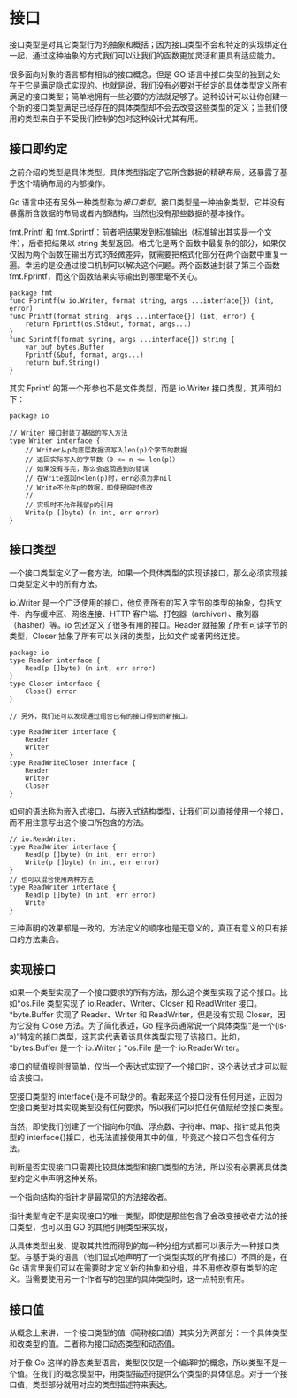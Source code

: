 # 接口

接口类型是对其它类型行为的抽象和概括；因为接口类型不会和特定的实现绑定在一起，通过这种抽象的方式我们可以让我们的函数更加灵活和更具有适应能力。

很多面向对象的语言都有相似的接口概念，但是 GO 语言中接口类型的独到之处在于它是满足隐式实现的。也就是说，我们没有必要对于给定的具体类型定义所有满足的接口类型；简单地拥有一些必要的方法就足够了。这种设计可以让你创建一个新的接口类型满足已经存在的具体类型却不会去改变这些类型的定义；当我们使用的类型来自于不受我们控制的包时这种设计尤其有用。

## 接口即约定

之前介绍的类型是具体类型。具体类型指定了它所含数据的精确布局，还暴露了基于这个精确布局的内部操作。

Go 语言中还有另外一种类型称为*接口类型*。接口类型是一种抽象类型，它并没有暴露所含数据的布局或者内部结构，当然也没有那些数据的基本操作。

fmt.Printf 和 fmt.Sprintf：前者吧结果发到标准输出（标准输出其实是一个文件），后者把结果以 string 类型返回。格式化是两个函数中最复杂的部分，如果仅仅因为两个函数在输出方式的轻微差异，就需要把格式化部分在两个函数中重复一遍。幸运的是没通过接口机制可以解决这个问题。两个函数迪封装了第三个函数 fmt.Fprintf，而这个函数结果实际输出到哪里毫不关心。

```golang
package fmt
func Fprintf(w io.Writer, format string, args ...interface{}) (int, error)
func Printf(format string, args ...interface{}) (int, error) {
    return Fprintf(os.Stdout, format, args...)
}
func Sprintf(format syring, args ...interface{}) string {
    var buf bytes.Buffer
    Fprintf(&buf, format, args...)
    return buf.String()
}
```

其实 Fprintf 的第一个形参也不是文件类型，而是 io.Writer 接口类型，其声明如下：

```golang
package io

// Writer 接口封装了基础的写入方法
type Writer interface {
    // Writer从p向底层数据流写入len(p)个字节的数据
    // 返回实际写入的字节数（0 <= n <= len(p)）
    // 如果没有写完，那么会返回遇到的错误
    // 在Write返回n<len(p)时，err必须为非nil
    // Write不允许p的数据，即使是临时修改
    //
    // 实现时不允许残留p的引用
    Write(p []byte) (n int, err error)
}
```

## 接口类型

一个接口类型定义了一套方法，如果一个具体类型的实现该接口，那么必须实现接口类型定义中的所有方法。

io.Writer 是一个广泛使用的接口，他负责所有的写入字节的类型的抽象，包括文件、内存缓冲区、网络连接、HTTP 客户端、打包器（archiver）、散列器（hasher）等。io 包还定义了很多有用的接口。Reader 就抽象了所有可读字节的类型，Closer 抽象了所有可以关闭的类型，比如文件或者网络连接。

```golang
package io
type Reader interface {
    Read(p []byte) (n int, err error)
}
type Closer interface {
    Close() error
}

// 另外，我们还可以发现通过组合已有的接口得到的新接口。

type ReadWriter interface {
    Reader
    Writer
}
type ReadWriteCloser interface {
    Reader
    Writer
    Closer
}
```

如何的语法称为嵌入式接口，与嵌入式结构类型，让我们可以直接使用一个接口，而不用注意写出这个接口所包含的方法。

```golang
// io.ReadWriter:
type ReadWriter interface {
    Read(p []byte) (n int, err error)
    Write(p []byte) (n int, err error)
}
// 也可以混合使用两种方法
type ReadWriter interface {
    Read(p []byte) (n int, err error)
    Write
}
```

三种声明的效果都是一致的。方法定义的顺序也是无意义的，真正有意义的只有接口的方法集合。

## 实现接口

如果一个类型实现了一个接口要求的所有方法，那么这个类型实现了这个接口。比如\*os.File 类型实现了 io.Reader、Writer、Closer 和 ReadWriter 接口。\*byte.Buffer 实现了 Reader、Writer 和 ReadWriter，但是没有实现 Closer，因为它没有 Close 方法。为了简化表述，Go 程序员通常说一个具体类型“是一个(is-a)”特定的接口类型，这其实代表着该具体类型实现了该接口。比如，*bytes.Buffer 是一个 io.Writer；*os.File 是一个 io.ReaderWriter。

接口的赋值规则很简单，仅当一个表达式实现了一个接口时，这个表达式才可以赋给该接口。

空接口类型的 interface{}是不可缺少的。看起来这个接口没有任何用途，正因为空接口类型对其实现类型没有任何要求，所以我们可以把任何值赋给空接口类型。

当然，即使我们创建了一个指向布尔值、浮点数、字符串、map、指针或其他类型的 interface{}接口，也无法直接使用其中的值，毕竟这个接口不包含任何方法。

判断是否实现接口只需要比较具体类型和接口类型的方法，所以没有必要再具体类型的定义中声明这种关系。

一个指向结构的指针才是最常见的方法接收者。

指针类型肯定不是实现接口的唯一类型，即使是那些包含了会改变接收者方法的接口类型，也可以由 GO 的其他引用类型来实现，

从具体类型出发、提取其共性而得到的每一种分组方式都可以表示为一种接口类型。与基于类的语言（他们显式地声明了一个类型实现的所有接口）不同的是，在 Go 语言里我们可以在需要时才定义新的抽象和分组，并不用修改原有类型的定义。当需要使用另一个作者写的包里的具体类型时，这一点特别有用。

## 接口值

从概念上来讲，一个接口类型的值（简称接口值）其实分为两部分：一个具体类型和改类型的值。二者称为接口动态类型和动态值。

对于像 Go 这样的静态类型语言，类型仅仅是一个编译时的概念，所以类型不是一个值。在我们的概念模型中，用类型描述符提供么个类型的具体信息。对于一个接口值，类型部分就用对应的类型描述符来表达。
